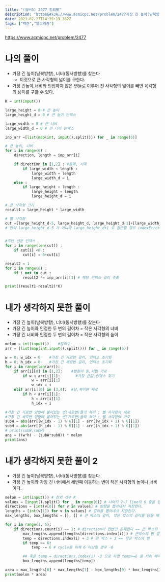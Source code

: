 ```yaml
---
title: "(실버5) 2477 참외밭"
description: "https&#x3A;//www.acmicpc.net/problem/2477가장 긴 높이(남북방향), 너비(동서방향)를 찾는다이것으로 큰 사각형의 넓이를 구한다.가장 긴높이,너비와 인접하지 않은 변들로 이루어 진 사각형의 넓이를 빼면 육각형의 넓이를 구할 수 있다.가장 "
date: 2021-02-27T14:39:19.382Z
tags: ["백준","알고리즘"]
---
```

https://www.acmicpc.net/problem/2477

# 나의 풀이

- 가장 긴 높이(남북방향), 너비(동서방향)를 찾는다
  - 이것으로 큰 사각형의 넓이를 구한다.
- 가장 긴높이,너비와 인접하지 않은 변들로 이루어 진 사각형의 넓이를 빼면 육각형의 넓이를 구할 수 있다.

```python
K = int(input())

large_height = 0 # 큰 높이
large_height_d = 0 # 큰 높이 인덱스

large_width = 0 # 큰 너비
large_width_d = 0 # 큰 너비 인덱스

inp_arr =[list(map(int, input().split())) for _ in range(6)]

# 큰 높이, 너비
for i in range(6) :
    direction, length = inp_arr[i]

    if direction in [1,2] : #동쪽, 서쪽
        if large_width < length :
            large_width = length
            large_width_d = i
    else :
        if large_height < length :
            large_height = length
            large_height_d = i

# 큰 사각형 크기
result1 = large_height * large_width

# 뺄 사각형
cut =[large_height_d-5, large_height_d, large_height_d-1]+[large_width_d-5, large_width_d, large_width_d-1]   # 큰높이 주변 선분 인덱스+큰너비
# 만약 large_height_d-5 가 아니라 large_height_d+1 로 접근할 경우 indexError에 걸릴 수 있으니 주의


#주변 선분 인덱스
for i in range(len(cut)) :
    if cut[i] <0 :
        cut[i] = 6+cut[i]

result2 = 1
for i in range(6) :
    if i not in cut :
        result2 *= inp_arr[i][1] # 해당 인덱스 길이 추출

print((result1-result2)*K)
```



# 내가 생각하지 못한 풀이

- 가장 긴 높이(남북방향), 너비(동서방향)를 찾는다
- 가장 긴 높이와 인접한 두 변의 길이차 = 작은 사각형의 너비
- 가장 긴 너비와 인접한 두 변의 길이차 = 작은 사각형의 높이

```python
melon = int(input())    #참외수
arr = [list(map(int,input().split())) for _ in range(6)]

w = 0; w_idx = 0    #가장 긴 가로변 길이, 인덱스 초기화
h = 0; h_idx = 0    #가장 긴 세로변 길이, 인덱스 초기화
for i in range(len(arr)):
    if arr[i][0] in [1,2]:    #방향이 동,서면 가로
        if w < arr[i][1]:       #가장 큰값,인덱스 찾기
            w = arr[i][1]
            w_idx = i
    elif arr[i][0] in [3,4]:  #남,북이면 세로
        if h < arr[i][1]:
            h = arr[i][1]
            h_idx = i

#가장 긴 가로변 양옆에 붙어있는 변(세로변)들의 차이 : 뺄 사각형의 세로
#가장 긴 세로변 양옆에 붙어있는 변(가로변)들의 차이 : 뺄 사각형의 가로
subW = abs(arr[(w_idx - 1) % 6][1] - arr[(w_idx + 1) % 6][1])
subH = abs(arr[(h_idx - 1) % 6][1] - arr[(h_idx + 1) % 6][1])
# print(subW,subH)
ans = ((w*h) - (subW*subH)) * melon
print(ans)
```



# 내가 생각하지 못한 풀이 2

- 가장 긴 높이(남북방향), 너비(동서방향)를 찾는다
- 가장 긴 높이와 가장 긴 너비에서 세번째 이동하는 변이 작은 사각형의 높이나 너비이다.

```python
melon = int(input()) # 참외 개수 K
values = [input().split() for _ in range(6)] # 나머지 2~7 line의 6 줄을 입력 받는다.
directions = [int(v[0]) for v in values] # 방향을 뽑아내서 저장한다.
lengths = [int(v[1]) for v in values] # 길이를 뽑아내서 저장한다.
max_lengths, box_lengths = [], [] # 큰 박스의 길이, 작은 박스의 길이를 담을 배열

for i in range(1, 5):
    if directions.count(i) == 1: # direction이 한번만 존재한다 == 큰 박스의 변
        max_lengths.append(lengths[directions.index(i)]) # 큰박스의 변 길이 저장
        temp = directions.index(i) + 3 # 큰 박스 + 3 == 작은 박스의 변
        if temp >= 6:
            temp -= 6 # cycle을 위해 6 이상일 경우 -6

        ## 혹은 temp = directions.index(i) -3 으로 하면 temp>=6 을 처리 해지 않아도 됨
        box_lengths.append(lengths[temp]) 

area = max_lengths[0] * max_lengths[1] - box_lengths[0] * box_lengths[1]
print(melon * area)
```



